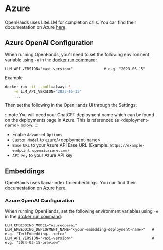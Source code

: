 # Azure

OpenHands uses LiteLLM for completion calls. You can find their documentation on Azure [here](https://docs.litellm.ai/docs/providers/azure).

## Azure OpenAI Configuration

When running OpenHands, you'll need to set the following environment variable using `-e` in the
[docker run command](/modules/usage/getting-started#installation):

```
LLM_API_VERSION="<api-version>"              # e.g. "2023-05-15"
```

Example:
```bash
docker run -it --pull=always \
    -e LLM_API_VERSION="2023-05-15"
    ...
```

Then set the following in the OpenHands UI through the Settings:

:::note
You will need your ChatGPT deployment name which can be found on the deployments page in Azure. This is referenced as
&lt;deployment-name&gt; below.
:::

* Enable `Advanced Options`
* `Custom Model` to azure/&lt;deployment-name&gt;
* `Base URL` to your Azure API Base URL (Example: `https://example-endpoint.openai.azure.com`)
* `API Key` to your Azure API key

## Embeddings

OpenHands uses llama-index for embeddings. You can find their documentation on Azure [here](https://docs.llamaindex.ai/en/stable/api_reference/embeddings/azure_openai/).

### Azure OpenAI Configuration

When running OpenHands, set the following environment variables using `-e` in the
[docker run command](/modules/usage/getting-started#installation):

```
LLM_EMBEDDING_MODEL="azureopenai"
LLM_EMBEDDING_DEPLOYMENT_NAME="<your-embedding-deployment-name>"   # e.g. "TextEmbedding...<etc>"
LLM_API_VERSION="<api-version>"                                    # e.g. "2024-02-15-preview"
```
